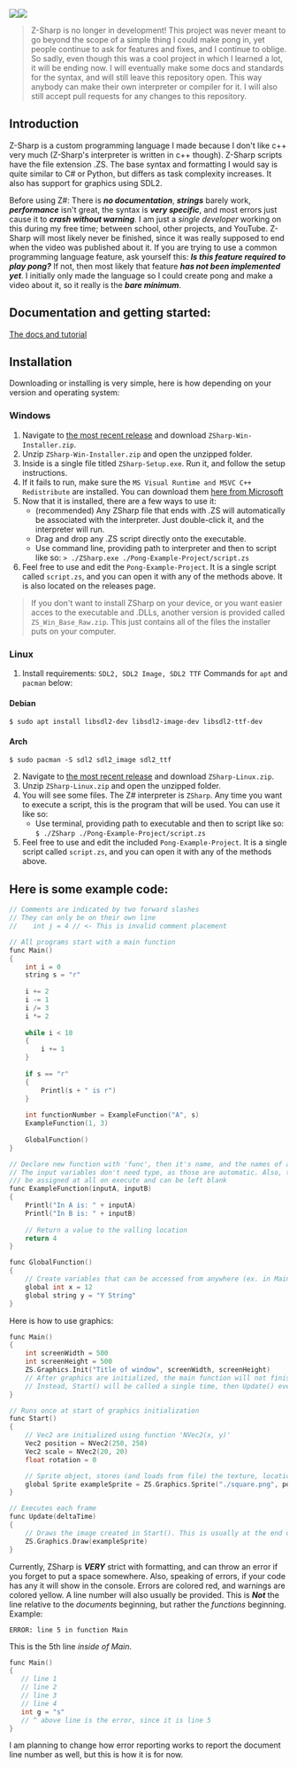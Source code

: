 <img src="https://raw.githubusercontent.com/sam-astro/Z-Sharp/master/ExtraResources/ZS-Gem-Icon-Small.png"/><img src="https://raw.githubusercontent.com/sam-astro/Z-Sharp/master/ExtraResources/ZS-Logo-Light-Small.png"/>

> Z-Sharp is no longer in development! This project was never meant to go beyond the scope of a simple thing I could make pong in, yet people continue to ask for features and fixes, and I continue to oblige. So sadly, even though this was a cool project in which I learned a lot, it will be ending now. I will eventually make some docs and standards for the syntax, and will still leave this repository open. This way anybody can make their own interpreter or compiler for it. I will also still accept pull requests for any changes to this repository.

## Introduction
Z-Sharp is a custom programming language I made because I don't like c++ very much (Z-Sharp's interpreter is written in c++ though). Z-Sharp scripts have the file extension .ZS. The base syntax and formatting I would say is quite similar to C# or Python, but differs as task complexity increases. It also has support for graphics using SDL2.

Before using Z#:
There is ***no documentation***, ***strings*** barely work, ***performance*** isn't great, the syntax is ***very specific***, and most errors just cause it to ***crash without warning***. I am just a *single developer* working on this during my free time; between school, other projects, and YouTube. Z-Sharp will most likely never be finished, since it was really supposed to end when the video was published about it.
If you are trying to use a common programming language feature, ask yourself this: ***Is this feature required to play pong?*** If not, then most likely that feature ***has not been implemented yet***. I initially only made the language so I could create pong and make a video about it, so it really is the ***bare minimum***.

## Documentation and getting started:
[The docs and tutorial](https://spazelectro.github.io/ZSharpDocs/#/README)

## Installation
Downloading or installing is very simple, here is how depending on your version and operating system:
### Windows
1. Navigate to [the most recent release](https://github.com/sam-astro/Z-Sharp/releases) and download `ZSharp-Win-Installer.zip`.
2. Unzip `ZSharp-Win-Installer.zip` and open the unzipped folder.
3. Inside is a single file titled `ZSharp-Setup.exe`. Run it, and follow the setup instructions.
4. If it fails to run, make sure the `MS Visual Runtime and MSVC C++ Redistribute` are installed. You can download them [here from Microsoft](https://docs.microsoft.com/en-us/cpp/windows/latest-supported-vc-redist)
5. Now that it is installed, there are a few ways to use it:
    * (recommended) Any ZSharp file that ends with .ZS will automatically be associated with the interpreter. Just double-click it, and the interpreter will run.
    * Drag and drop any .ZS script directly onto the executable.
    * Use command line, providing path to interpreter and then to script like so:
    `> ./ZSharp.exe ./Pong-Example-Project/script.zs`
6. Feel free to use and edit the `Pong-Example-Project`. It is a single script called `script.zs`, and you can open it with any of the methods above. It is also located on the releases page.
> If you don't want to install ZSharp on your device, or you want easier acces to the executable and .DLLs, another version is provided called `ZS_Win_Base_Raw.zip`. This just contains all of the files the installer puts on your computer.
### Linux
1. Install requirements: `SDL2, SDL2 Image, SDL2 TTF` Commands for `apt` and `pacman` below:

#### Debian

```
$ sudo apt install libsdl2-dev libsdl2-image-dev libsdl2-ttf-dev
```

#### Arch

```
$ sudo pacman -S sdl2 sdl2_image sdl2_ttf
```

2. Navigate to [the most recent release](https://github.com/sam-astro/Z-Sharp/releases) and download `ZSharp-Linux.zip`.
3. Unzip `ZSharp-Linux.zip` and open the unzipped folder.
4. You will see some files. The Z# interpreter is `ZSharp`. Any time you want to execute a script, this is the program that will be used. You can use it like so:
    * Use terminal, providing path to executable and then to script like so:
    `$ ./ZSharp ./Pong-Example-Project/script.zs`
5. Feel free to use and edit the included `Pong-Example-Project`. It is a single script called `script.zs`, and you can open it with any of the methods above.


## Here is some example code:
```c++
// Comments are indicated by two forward slashes
// They can only be on their own line
//    int j = 4 // <- This is invalid comment placement

// All programs start with a main function
func Main()
{
    int i = 0
    string s = "r"
    
    i += 2
    i -= 1
    i /= 3
    i *= 2
    
    while i < 10
    {
        i += 1
    }
    
    if s == "r"
    {
        Printl(s + " is r")
    }
    
    int functionNumber = ExampleFunction("A", s)
    ExampleFunction(1, 3)
    
    GlobalFunction()
}

// Declare new function with 'func', then it's name, and the names of any input variables.
// The input variables don't need type, as those are automatic. Also, they don't need to
/// be assigned at all on execute and can be left blank
func ExampleFunction(inputA, inputB)
{
    Printl("In A is: " + inputA)
    Printl("In B is: " + inputB)
    
    // Return a value to the valling location
    return 4
}

func GlobalFunction()
{
    // Create variables that can be accessed from anywhere (ex. in Main or ExampleFunction) with the 'global' keyword before type
    global int x = 12
    global string y = "Y String"
}
```
Here is how to use graphics:
```c++
func Main()
{
    int screenWidth = 500
    int screenHeight = 500
    ZS.Graphics.Init("Title of window", screenWidth, screenHeight)
    // After graphics are initialized, the main function will not finish.
    // Instead, Start() will be called a single time, then Update() every frame after that.
}

// Runs once at start of graphics initialization
func Start()
{
    // Vec2 are initialized using function 'NVec2(x, y)'
    Vec2 position = NVec2(250, 250)
    Vec2 scale = NVec2(20, 20)
    float rotation = 0

    // Sprite object, stores (and loads from file) the texture, location, scale, and rotation
    global Sprite exampleSprite = ZS.Graphics.Sprite("./square.png", position, scale, rotation)
}

// Executes each frame
func Update(deltaTime)
{
    // Draws the image created in Start(). This is usually at the end of update.
    ZS.Graphics.Draw(exampleSprite)   
}
```
Currently, ZSharp is ***VERY*** strict with formatting, and can throw an error if you forget to put a space somewhere.
Also, speaking of errors, if your code has any it will show in the console. Errors are colored red, and warnings are colored yellow. A line number will also usually be provided. This is ***Not*** the line relative to the *documents* beginning, but rather the *functions* beginning.
Example:
```
ERROR: line 5 in function Main
```
This is the 5th line *inside of Main*.
```c++
func Main()
{
   // line 1
   // line 2
   // line 3
   // line 4
   int g = "s"
   // ^ above line is the error, since it is line 5
}
```
I am planning to change how error reporting works to report the document line number as well, but this is how it is for now.
